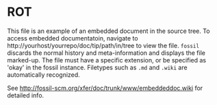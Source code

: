 ROT
===

This file is an example of an embedded document in the source tree.  To access
embedded documentatoin, navigate to
http://yourhost/yourrepo/doc/tip/path/in/tree to view the file.  `fossil`
discards the normal history and meta-information and displays the file
marked-up.  The file must have a specific extension, or be specified as 'okay'
in the fossil instance.  Filetypes such as `.md` and `.wiki` are automatically
recognized.

See http://fossil-scm.org/xfer/doc/trunk/www/embeddeddoc.wiki for detailed
info.
